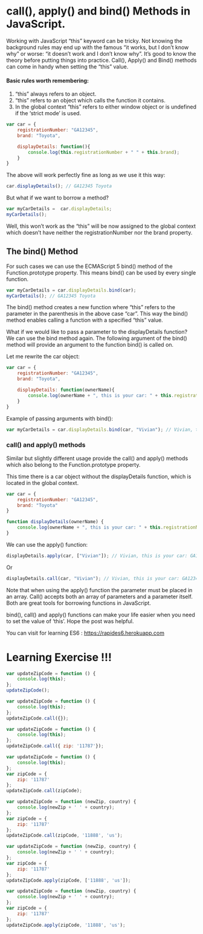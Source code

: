 # call(), apply() and bind() Methods in JavaScript.

Working with JavaScript “this” keyword can be tricky. Not knowing the background rules may end up with the famous “it works, but I don’t know why” or worse: “it doesn’t work and I don’t know why”. It’s good to know the theory before putting things into practice. Call(), Apply() and Bind() methods can come in handy when setting the “this” value.

#### <strong>Basic rules worth remembering:</strong>
<ol>
<li>“this” always refers to an object.</li>
<li>“this” refers to an object which calls the function it contains.</li>
<li>In the global context “this” refers to either window object or is undefined if the ‘strict mode’ is used.</li>
</ol>

```javascript
var car = { 
    registrationNumber: "GA12345",
    brand: "Toyota",

    displayDetails: function(){
        console.log(this.registrationNumber + " " + this.brand);
    }
}
```
The above will work perfectly fine as long as we use it this way:
```javascript
car.displayDetails(); // GA12345 Toyota
```
But what if we want to borrow a method?
```javascript
var myCarDetails =  car.displayDetails;
myCarDetails();
```

Well, this won’t work as the “this” will be now assigned to the global context which doesn’t have neither the registrationNumber nor the brand property.

## The bind() Method

For such cases we can use the ECMAScript 5 bind() method of the Function.prototype property. This means bind() can be used by every single function.
```javascript
var myCarDetails = car.displayDetails.bind(car); 
myCarDetails(); // GA12345 Toyota
```
The bind() method creates a new function where “this” refers to the parameter in the parenthesis in the above case “car”. This way the bind() method enables calling a function with a specified “this” value.

What if we would like to pass a parameter to the displayDetails function? We can use the bind method again. The following argument of the bind() method will provide an argument to the function bind() is called on.

Let me rewrite the car object:
```javascript
var car = { 
    registrationNumber: "GA12345",
    brand: "Toyota",

    displayDetails: function(ownerName){
        console.log(ownerName + ", this is your car: " + this.registrationNumber + " " + this.brand);
    }
}
```
Example of passing arguments with bind():
```javascript
var myCarDetails = car.displayDetails.bind(car, "Vivian"); // Vivian, this is your car: GA12345 Toyota
```

### <strong>call() and apply() methods</strong>

Similar but slightly different usage provide the call() and apply() methods which also belong to the Function.prototype property.

This time there is a car object without the displayDetails function, which is located in the global context.
```javascript
var car = { 
    registrationNumber: "GA12345",
    brand: "Toyota"
}

function displayDetails(ownerName) {
    console.log(ownerName + ", this is your car: " + this.registrationNumber + " " + this.brand);
}
```
We can use the apply() function:
```javascript
displayDetails.apply(car, ["Vivian"]); // Vivian, this is your car: GA12345 Toyota
```
Or

```javascript
displayDetails.call(car, "Vivian"); // Vivian, this is your car: GA12345 Toyota
```
Note that when using the apply() function the parameter must be placed in an array. Call() accepts both an array of parameters and a parameter itself. Both are great tools for borrowing functions in JavaScript.

bind(), call() and apply() functions can make your life easier when you need to set the value of ‘this’. Hope the post was helpful.

You can visit for learning ES6 : https://rapides6.herokuapp.com 

# Learning Exercise !!!

```javascript runnable
var updateZipCode = function () {
    console.log(this);
};
updateZipCode();
```
```javascript runnable
var updateZipCode = function () {
    console.log(this);
};
updateZipCode.call({});
```
```javascript runnable
var updateZipCode = function () {
    console.log(this);
};
updateZipCode.call({ zip: '11787'});
```
```javascript runnable
var updateZipCode = function () {
    console.log(this);
};
var zipCode = {
    zip: '11787'
};
updateZipCode.call(zipCode);
```
```javascript runnable
var updateZipCode = function (newZip, country) {
    console.log(newZip + ' ' + country);
};
var zipCode = {
    zip: '11787'
};
updateZipCode.call(zipCode, '11888', 'us');
```
```javascript runnable
var updateZipCode = function (newZip, country) {
    console.log(newZip + ' ' + country);
};
var zipCode = {
    zip: '11787'
};
updateZipCode.apply(zipCode, ['11888', 'us']);
```
```javascript runnable
var updateZipCode = function (newZip, country) {
    console.log(newZip + ' ' + country);
};
var zipCode = {
    zip: '11787'
};
updateZipCode.apply(zipCode, '11888', 'us');
```


